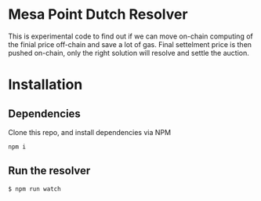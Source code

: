 # Mesa Point Dutch Resolver


This is experimental code to find out if we can move on-chain computing of the finial price off-chain and save a lot of gas. Final settelment price is then pushed on-chain, only the right solution will resolve and settle the auction.


# Installation

## Dependencies

Clone this repo, and install dependencies via NPM

```
npm i
```

## Run the resolver


```
$ npm run watch
```

